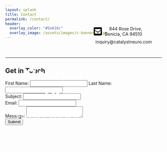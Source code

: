 ```yaml
---
layout: splash
title: Contact
permalink: /contact/
header:
  overlay_color: "#5e616c"
  overlay_image: /assets/images/c-banner-2.jpg
---
```


<header class="header" style="position: relative;">
  <div class="header-overlay" style="position: absolute; top: 0; left: 0; width: 100%; height: 100%; background-color: rgba(0, 0, 0, 0.4); display: flex; flex-direction: row;">
    <div class="header-content" style="flex-basis: 66%; color: #ffffff; margin-left: 2rem;">
      <h1 style="font-size: 3rem;">Contact Us</h1>
      <p style="font-size: 1.5rem;">Feel free to reach out to us with any inquiries or questions.</p>
    </div>
    <div class="contact-info" style="flex-basis: 33%; text-align: right; margin-right: 2rem; display: flex; flex-direction: column; justify-content: flex-end;">
      <div style="display: flex; align-items: center;">
        <svg xmlns="http://www.w3.org/2000/svg" width="30" height="30" viewBox="0 0 448 512">
          <!-- Font Awesome Pro 5.15.4 by @fontawesome - https://fontawesome.com License - https://fontawesome.com/license (Commercial License) -->
          <path d="M400 32H48C21.49 32 0 53.49 0 80v352c0 26.51 21.49 48 48 48h352c26.51 0 48-21.49 48-48V80c0-26.51-21.49-48-48-48zM178.117 262.104C87.429 196.287 88.353 196.121 64 177.167V152c0-13.255 10.745-24 24-24h272c13.255 0 24 10.745 24 24v25.167c-24.371 18.969-23.434 19.124-114.117 84.938-10.5 7.655-31.392 26.12-45.883 25.894-14.503.218-35.367-18.227-45.883-25.895zM384 217.775V360c0 13.255-10.745 24-24 24H88c-13.255 0-24-10.745-24-24V217.775c13.958 10.794 33.329 25.236 95.303 70.214 14.162 10.341 37.975 32.145 64.694 32.01 26.887.134 51.037-22.041 64.72-32.025 61.958-44.965 81.325-59.406 95.283-70.199z"/>
        </svg>
        <p style="margin: 0 0 0 0.5rem;">
          844 Rose Drive, <br>
          Benicia, CA 94510
        </p>
      </div>
      <div style="display: flex; align-items: center; margin-top: 0.5rem;">
        <svg xmlns="http://www.w3.org/2000/svg" width="30" height="30" viewBox="0 0 384 512">
          <!-- Font Awesome Pro 5.15.4 by @fontawesome - https://fontawesome.com License - https://fontawesome.com/license (Commercial License) -->
          <path d="M172.268 501.67C26.97 291.031 0 269.413 0 192 0 85.961 85.961 0 192 0s192 85.961 192 192c0 77.413-26.97 99.031-172.268 309.67-9.535 13.774-29.93 13.773-39.464 0zM192 272c44.183 0 80-35.817 80-80s-35.817-80-80-80-80 35.817-80 80 35.817 80 80 80z"/>
        </svg>
        <p style="margin: 0 0 0 0.5rem;">
          inquiry@catalystneuro.com
        </p>
      </div>
    </div>
  </div>
</header>

---

## Get in Touch

<form action="/submit-contact" method="POST">
  <div>
    <label for="first_name">First Name:</label>
    <input type="text" id="first_name" name="first_name" required>
    <label for="last_name">Last Name:</label>
    <input type="text" id="last_name" name="last_name" required>
  </div>
  <div>
    <label for="subject">Subject:</label>
    <input type="text" id="subject" name="subject" required>
  </div>
  <div>
    <label for="email">Email:</label>
    <input type="email" id="email" name="email" required>
  </div>
  <div>
    <label for="message">Message:</label>
    <textarea id="message" name="message" required></textarea>
  </div>
  <div>
    <input type="submit" value="Submit">
  </div>
</form>
